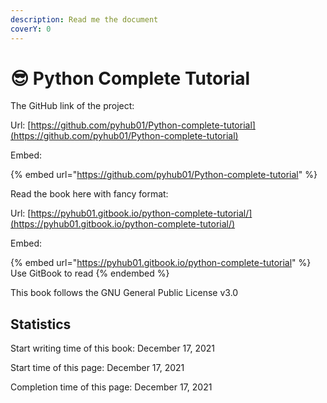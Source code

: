 ```yaml
---
description: Read me the document
coverY: 0
---
```


# 😎 Python Complete Tutorial

The GitHub link of the project:

Url: [https://github.com/pyhub01/Python-complete-tutorial](https://github.com/pyhub01/Python-complete-tutorial)

Embed:

{% embed url="https://github.com/pyhub01/Python-complete-tutorial" %}

Read the book here with fancy format:

Url: [https://pyhub01.gitbook.io/python-complete-tutorial/](https://pyhub01.gitbook.io/python-complete-tutorial/)

Embed:

{% embed url="https://pyhub01.gitbook.io/python-complete-tutorial" %}
Use GitBook to read
{% endembed %}

This book follows the GNU General Public License v3.0

## Statistics

Start writing time of this book: December 17, 2021



Start time of this page: December 17, 2021

Completion time of this page: December 17, 2021
